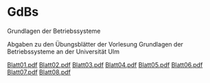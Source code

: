 # GdBs
Grundlagen der Betriebssysteme

Abgaben zu den Übungsblätter der Vorlesung Grundlagen der Betriebssysteme an der Universität Ulm

[Blatt01.pdf](https://marco5de.github.io/GdBs/Blatt01/GDBS01.pdf)
[Blatt02.pdf](https://marco5de.github.io/GdBs/Blatt02/GDBS02.pdf)
[Blatt03.pdf](https://marco5de.github.io/GdBs/Blatt03/GDBS03.pdf)
[Blatt04.pdf](https://marco5de.github.io/GdBs/Blatt04/GDBS04.pdf)
[Blatt05.pdf](https://marco5de.github.io/GdBs/Blatt05/GDBS05.pdf)
[Blatt06.pdf](https://marco5de.github.io/GdBs/Blatt06/GDBS06.pdf)
[Blatt07.pdf](https://marco5de.github.io/GdBs/Blatt07/GDBS07.pdf)
[Blatt08.pdf](https://marco5de.github.io/GdBs/Blatt08/GDBS08.pdf)
